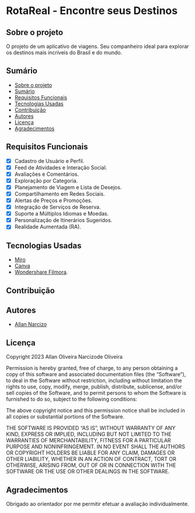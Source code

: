 # RotaReal - Encontre seus Destinos

## Sobre o projeto
O projeto de um aplicativo de viagens. Seu companheiro ideal para explorar os destinos mais incríveis do Brasil e do mundo.

## Sumário

* [Sobre o projeto](https://github.com/AllanNarcizo/A3-UDWMJ/#Sobre-o-projeto)<br/>
* [Sumário](https://github.com/AllanNarcizo/A3-UDWMJ/#Sumário)<br/>
* [Requisitos Funcionais](https://github.com/AllanNarcizo/A3-UDWMJ/#Requisitos-funcionais)<br/>
* [Tecnologias Usadas](https://github.com/AllanNarcizo/A3-UDWMJ/#tecnologias-usadas)<br/>
* [Contribuição](https://github.com/AllanNarcizo/A3-UDWMJ/#Contribuição)<br/>
* [Autores](https://github.com/AllanNarcizo/A3-UDWMJ/#Autores)<br/>
* [Licença](https://github.com/AllanNarcizo/A3-UDWMJ/#Licença)<br/>
* [Agradecimentos](https://github.com/AllanNarcizo/A3-UDWMJ/#Agradecimentos)<br/>

## Requisitos Funcionais
- [X] Cadastro de Usuário e Perfil.
- [X] Feed de Atividades e Interação Social.
- [X] Avaliações e Comentários.
- [X] Exploração por Categoria.
- [X] Planejamento de Viagem e Lista de Desejos.
- [X] Compartilhamento em Redes Sociais.
- [X] Alertas de Preços e Promoções.
- [X] Integração de Serviços de Reserva.
- [X] Suporte a Múltiplos Idiomas e Moedas.
- [X] Personalização de Itinerários Sugeridos.
- [X] Realidade Aumentada (RA).
  
## Tecnologias Usadas 
- [Miro](https://miro.com)
- [Canva](https://Canva.com)
- [Wondershare Filmora](https://filmora.wondershare.com.br/).

## Contribuição

## Autores
- [Allan Narcizo](https://github.com/AllanNarcizo)

## Licença
Copyright 2023 Allan Oliveira Narcizode Oliveira

Permission is hereby granted, free of charge, to any person obtaining a copy of this software and associated documentation files (the “Software”), to deal in the Software without restriction, including without limitation the rights to use, copy, modify, merge, publish, distribute, sublicense, and/or sell copies of the Software, and to permit persons to whom the Software is furnished to do so, subject to the following conditions:

The above copyright notice and this permission notice shall be included in all copies or substantial portions of the Software.

THE SOFTWARE IS PROVIDED “AS IS”, WITHOUT WARRANTY OF ANY KIND, EXPRESS OR IMPLIED, INCLUDING BUT NOT LIMITED TO THE WARRANTIES OF MERCHANTABILITY, FITNESS FOR A PARTICULAR PURPOSE AND NONINFRINGEMENT. IN NO EVENT SHALL THE AUTHORS OR COPYRIGHT HOLDERS BE LIABLE FOR ANY CLAIM, DAMAGES OR OTHER LIABILITY, WHETHER IN AN ACTION OF CONTRACT, TORT OR OTHERWISE, ARISING FROM, OUT OF OR IN CONNECTION WITH THE SOFTWARE OR THE USE OR OTHER DEALINGS IN THE SOFTWARE.

## Agradecimentos
Obrigado ao orientador por me permitir efetuar a avaliação individualmente.


